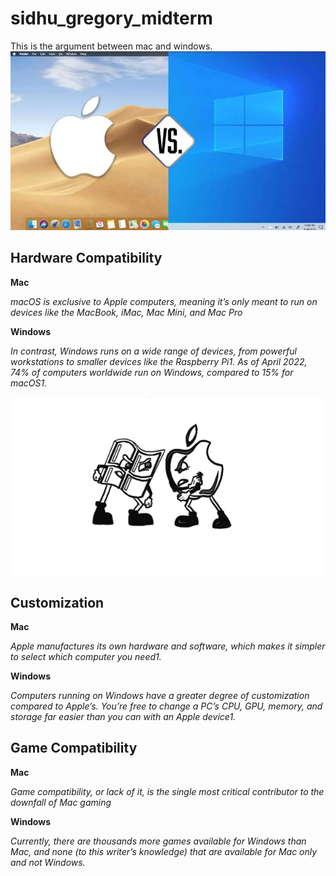 # sidhu_gregory_midterm

This is the argument between mac and windows.
![fender Telecaster](images/R.webp)
## Hardware Compatibility

**Mac**

_macOS is exclusive to Apple computers, meaning it’s only meant to run on devices like the MacBook, iMac, Mac Mini, and Mac Pro_

**Windows**

_In contrast, Windows runs on a wide range of devices, from powerful workstations to smaller devices like the Raspberry Pi1. As of April 2022, 74% of computers worldwide run on Windows, compared to 15% for macOS1._

![fender Telecaster](images/Windows-versus-Mac.png)

## Customization

**Mac**

_Apple manufactures its own hardware and software, which makes it simpler to select which computer you need1._

**Windows**

_Computers running on Windows have a greater degree of customization compared to Apple’s. You’re free to change a PC’s CPU, GPU, memory, and storage far easier than you can with an Apple device1._

## Game Compatibility

**Mac**

_Game compatibility, or lack of it, is the single most critical contributor to the downfall of Mac gaming_

**Windows**

_Currently, there are thousands more games available for Windows than Mac, and none (to this writer’s knowledge) that are available for Mac only and not Windows._